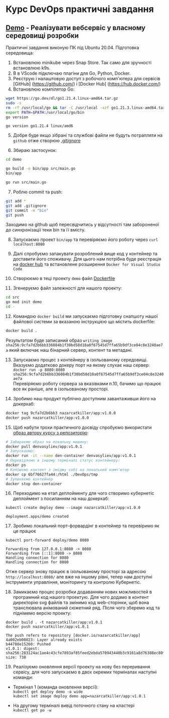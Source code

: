 # Курс DevOps практичні завдання

## [Demo](Demo) - Реалізувати  вебсервіс у власному середовищі розробки 
Практичні завдання виконую ПК під Ubuntu 20.04.
Підготовка середовища:
1. Встановлюю minikube через Snap Store. Так само для зручності встановлюю k9s.  
2. В в VScode підключаю плагіни для Go, Python, Docker.
3. Реєструю і налаштовую доступ з робочого комп'ютера для сервісів [GitHub] (https://github.com/) i [Docker Hub] (https://hub.docker.com/)
4. Встановлюю компілятор Go:  

```bash
wget https://go.dev/dl/go1.21.4.linux-amd64.tar.gz
sudo -s
rm -rf /usr/local/go && tar -C /usr/local -xzf go1.21.3.linux-amd64.tar.gz
export PATH=$PATH:/usr/local/go/bin
go version
```
`go version go1.21.4 linux/amd6`

5. Добре буде якщо зібрані та службові файли не будуть потрапляти на `github` отже створюю [.gitignore](.gitignore)

6. Збираю застосунок: 
```bash
cd demo 

go build -o bin/app src/main.go
bin/app

go run src/main.go
```

7. Роблю commit та push:  
```bash
git add *
git add .gitignore 
git commit -m "bin"
git push
```
Заходимо на github щоб пересвідчитись у відсутності там забороненої до синхронізації теки bin та її вмісту.

8. Запускаємо проект `bin/app` та перевіряємо його роботу через ```curl localhost:8080```  

9. Далі спробуємо запакувати розроблений вище код у контейнер та доставити його споживачу. Для цього нам потрібна буде реєстрація на [docker hub](https://hub.docker.com/) та встановлене розширення `Docker for Visual Studio Code` 

10. Створюємо в теці проекту `demo` файл [Dockerfile](./demo/Dockerfile)

11. Згенеруємо файл залежності для нашого проекту:

```bash
cd src
go mod init demo
cd -
```

12. Командою `docker build` ми запускаємо підготовку снапшоту нашої файлової системи за вказаною інструкцією що містить dockerfile:  

```bash
docker build .
```
Результатом буде записаний образ `writing image sha256:9cfa7d2b6bb336084b1f30bd58d18a0f67545d7ffa65b9df3ce04c8e3240ae7a` який включає наш бінарний сервер, контент та метадані. 

13. Запускаємо процес з контейнеру в ізольованому середовищі. Вказуємо додатково докеру порт на якому слухає наш сервер:  
`docker run -p 8080:8080 sha256:9cfa7d2b6bb336084b1f30bd58d18a0f67545d7ffa65b9df3ce04c8e3240ae7a`  
Перевіряємо роботу сервера за вказівками п.10, бачимо що працює все як раніше, але в ізольованому просторі. 

14. Зробимо наш продукт публічно доступним завантаживши його на докерхаб:
```bash
docker tag 9cfa7d2b6bb3 nazarcatkiller/app:v1.0.0
docker push nazarcatkiller/app:v1.0.0
```

15. Щоб набути трохи практичного досвіду спробуємо використати [образ автору курсу з репозиторію](https://hub.docker.com/r/denvasyliev/app/tags):  

```bash
# Забираємо образ на локальну машину:
docker pull denvasyliev/app:v1.0.1
# Запускаємо:
docker run -it --name den-container denvasyliev/app:v1.0.1
# Перевіряємо в іншому терміналі статус контейнеру:
docker ps
# Копіюємо контент з іміджу собі на локальний комп'ютер
docker cp 6bf76627fa44:/html ./DevOps/tmp
# Зупиняємо контейнер
docker stop den-container

``` 

16. Переходимо на етап деплойменту для чого створимо кубернетіс деплоймент з посиланням на наш докерхаб:

`kubectl create deploy demo --image nazarcatkiller/app:v1.0.0`
```
deployment.apps/demo created
```

17. Зробимо локальний порт-форвардінг в контейнер та перевіримо як це працює 

`kubectl port-forward deploy/demo 8080`
```
Forwarding from 127.0.0.1:8080 -> 8080
Forwarding from [::1]:8080 -> 8080
Handling connection for 8080
Handling connection for 8080
```
Отже сервер знову працює в ізольованому просторі за адресою `http://localhost:8080/` але вже на іншому рівні, тепер нам доступні інструменти управління, моніторингу та контролю Кубернетіс. 

18. Замикаємо процес розробки додаванням нових можливостей в програмний код нашого проектую. Для чого додамо в контент директорію svg файлів та змінимо код web-сторінки, щоб вона транслювала анімований сюжетний ряд. Після чого зберемо код та піднімемо версію проекту:

`docker build . -t nazarcatkiller/app:v1.0.1`  
`docker push nazarcatkiller/app:v1.0.1`

```
The push refers to repository [docker.io/nazarcatkiller/app]
4a002eb08023: Layer already exists 
b44788e15260: Pushed 
v1.0.1: digest: sha256:283124ac1ae4c43cfe7893af85feed2ebda570943440b3c9161a8d76388ec80f size: 738
```
19. Реалізуємо оновлення версії проекту на нову без переривання сервісу, для чого запускаємо в двох окремих терміналах наступні команди:
- Термінал 1 (команда оновлення версії):  
`kubectl get deploy demo -o wide`  
`kubectl set image deploy demo app=nazarcatkiller/app:v1.0.1`

- На другому терміналі вивід поточного стану на кластері  
`kubectl get po -w`
